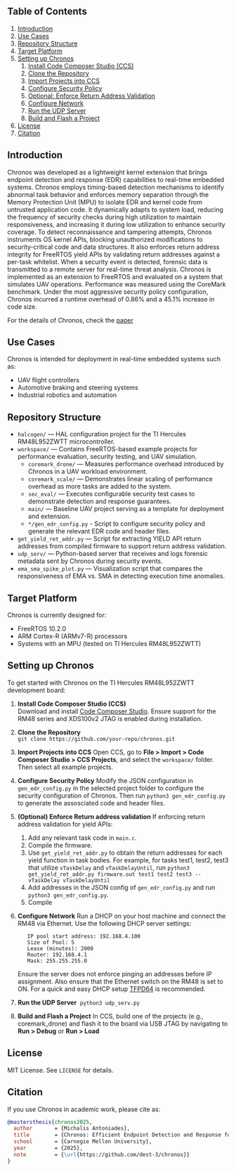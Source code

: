## Table of Contents

1. [Introduction](#introduction)
2. [Use Cases](#use-cases)
3. [Repository Structure](#repository-structure)
4. [Target Platform](#target-platform)
5. [Setting up Chronos](#setting-up-chronos)
    1. [Install Code Composer Studio (CCS)](#install-code-composer-studio-ccs)
    2. [Clone the Repository](#clone-the-repository)
    3. [Import Projects into CCS](#import-projects-into-ccs)
    4. [Configure Security Policy](#configure-security-policy)
    5. [Optional: Enforce Return Address Validation](#optional-enforce-return-address-validation)
    6. [Configure Network](#configure-network)
    7. [Run the UDP Server](#run-the-udp-server)
    8. [Build and Flash a Project](#build-and-flash-a-project)
6. [License](#license)
7. [Citation](#citation)

## Introduction

Chronos was developed as a lightweight kernel extension that brings endpoint detection and response (EDR) capabilities to real-time embedded systems. Chronos employs timing-based detection mechanisms to identify abnormal task behavior and enforces memory separation through the Memory Protection Unit (MPU) to isolate EDR and kernel code from untrusted application code. It dynamically adapts to system load, reducing the frequency of security checks during high utilization to maintain responsiveness, and increasing it during low utilization to enhance security coverage. To detect reconnaissance and tampering attempts, Chronos instruments OS kernel APIs, blocking unauthorized modifications to security-critical code and data structures. It also enforces return address integrity for FreeRTOS yield APIs by validating return addresses against a per-task whitelist. When a security event is detected, forensic data is transmitted to a remote server for real-time threat analysis. Chronos is implemented as an extension to FreeRTOS and evaluated on a system that simulates UAV operations. Performance was measured using the CoreMark benchmark. Under the most aggressive security policy configuration, Chronos incurred a runtime overhead of 0.86% and a 45.1% increase in code size.

For the details of Chronos, check the [paper]()

## Use Cases

Chronos is intended for deployment in real-time embedded systems such as:

- UAV flight controllers  
- Automotive braking and steering systems  
- Industrial robotics and automation  

## Repository Structure

- `halcogen/` — HAL configuration project for the TI Hercules RM48L952ZWTT microcontroller.
- `workspace/` — Contains FreeRTOS-based example projects for performance evaluation, security testing, and UAV simulation.
  - `coremark_drone/` — Measures performance overhead introduced by Chronos in a UAV workload environment.
  - `coremark_scale/` — Demonstrates linear scaling of performance overhead as more tasks are added to the system.
  - `sec_eval/` — Executes configurable security test cases to demonstrate detection and response guarantees.
  - `main/` — Baseline UAV project serving as a template for deployment and extension.
  - `*/gen_edr_config.py` - Script to configure security policy and generate the relevant EDR code and header files. 
- `get_yield_ret_addr.py` — Script for extracting YIELD API return addresses from compiled firmware to support return address validation.
- `udp_serv/` — Python-based server that receives and logs forensic metadata sent by Chronos during security events.
- `ema_sma_spike_plot.py` — Visualization script that compares the responsiveness of EMA vs. SMA in detecting execution time anomalies.

## Target Platform

Chronos is currently designed for:
- FreeRTOS 10.2.0
- ARM Cortex-R (ARMv7-R) processors
- Systems with an MPU (tested on TI Hercules RM48L952ZWTT)

## Setting up Chronos

To get started with Chronos on the TI Hercules RM48L952ZWTT development board:

1. **Install Code Composer Studio (CCS)**  
   Download and install [Code Composer Studio](https://www.ti.com/tool/CCSTUDIO). Ensure support for the RM48 series and XDS100v2 JTAG is enabled during installation.

2. **Clone the Repository**  
   `git clone https://github.com/your-repo/chronos.git`

3. **Import Projects into CCS**
    Open CCS, go to **File > Import > Code Composer Studio > CCS Projects**, and select the `workspace/` folder. Then select all example projects. 

4. **Configure Security Policy**
    Modify the JSON configuration in `gen_edr_config.py` in the selected project folder to configure the security configuration of Chronos. Then run `python3 gen_edr_config.py` to generate the assosciated code and header files.
    
5. **(Optional) Enforce Return address validation**
    If enforcing return address validation for yield APIs:
    1. Add any relevant task code in `main.c`. 
    2. Compile the firmware. 
    3. Use `get_yield_ret_addr.py` to obtain the return addresses for each yield function in task bodies. For example, for tasks test1, test2, test3 that utilize `vTaskDelay` and `vTaskDelayUntil`, run `python3 get_yield_ret_addr.py firmware.out test1 test2 test3 -- vTaskDelay vTaskDelayUntil`
    4. Add addresses in the JSON config of `gen_edr_config.py` and run `python3 gen_edr_config.py`.
    5. Compile

6. **Configure Network**
    Run a DHCP on your host machine and connect the RM48 via Ethernet. Use the following DHCP server settings:
    ```
       IP pool start address: 192.168.4.100
       Size of Pool: 5
       Lease (minutes): 2000
       Router: 192.168.4.1
       Mask: 255.255.255.0
    ```
    Ensure the server does not enforce pinging an addresses before IP assignment. Also ensure that the Ethernet switch on the RM48 is set to ON. For a quick and easy DHCP setup [TFPD64](https://www.intel.com/content/www/us/en/docs/programmable/683536/current/tftpd64-by-ph-jounin-installation.html) is recommended. 

7. **Run the UDP Server** 
    `python3 udp_serv.py`

8. **Build and Flash a Project**
    In CCS, build one of the projects (e.g., coremark_drone) and flash it to the board via USB JTAG by navigating to **Run > Debug** or **Run > Load**

## License

MIT License. See `LICENSE` for details. 

## Citation

If you use Chronos in academic work, please cite as:

```Bibtex
@mastersthesis{chronos2025,
  author       = {Michalis Antoniades},
  title        = {Chronos: Efficient Endpoint Detection and Response for Safety-Critical Real-Time Embedded Systems},
  school       = {Carnegie Mellon University},
  year         = {2025},
  note         = {\url{https://github.com/dest-3/chronos}}
}
```








